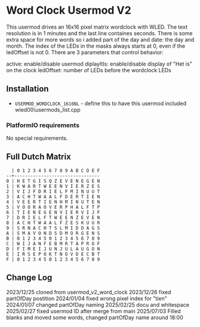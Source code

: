 # Word Clock Usermod V2

This usermod drives an 16x16 pixel matrix wordclock with WLED. The text
resolution is in 1 minutes and the last line containes seconds. There is some
extra space for more words so i added part of the day and date: the day and
month. The index of the LEDs in the masks always starts at 0, even if the
ledOffset is not 0. There are 3 parameters that control behavior:

active: enable/disable usermod
diplayItIs: enable/disable display of "Het is" on the clock
ledOffset: number of LEDs before the wordclock LEDs

## Installation

* `USERMOD_WORDCLOCK_1616NL`   - define this to have this usermod included wled00\usermods_list.cpp

### PlatformIO requirements

No special requirements.

## Full Dutch Matrix

```
  | 0 1 2 3 4 5 6 7 8 9 A B C D E F
--+--------------------------------
0 | H E T G I S Q Z E V E N E G E N
1 | K W A R T W E E N V I E R Z E S
2 | V I J F D R I E L F M I N U U T
3 | A C H T W A A L F D E R T I E N
4 | V E E R T I E N H M I N U T E N
5 | V O O R A O V E R P H A L F T P
6 | T I E N E G E N V I E R V I J F
7 | D R I E L F T W E E N Z E V E N
8 | A C H T W A A L F Z E S K U U R
9 | S R N A C H T S L M I D D A G S
A | S M A V O N D S D M O R G E N S
B | 0 1 2 3 4 5 0 1 2 3 4 5 6 7 8 9
C | W I J A N F E B M R T A P R O F
D | F I M E I J U N J U L A U G O N
E | I R S E P O K T N O V D E C B T
F | 0 1 2 3 4 5 0 1 2 3 4 5 6 7 8 9
```

## Change Log

2023/12/25 cloned from usermod_v2_word_clock
2023/12/26 fixed partOfDay postition
2024/01/04 fixed wrong pixel index for "tien"
2024/01/07 changed partOfDay naming
2025/02/25 docu and whitespace
2025/02/27 fixed usermod ID after merge from main
2025/07/03 Filled blanks and moved some words, changed partOfDay name around 18:00
